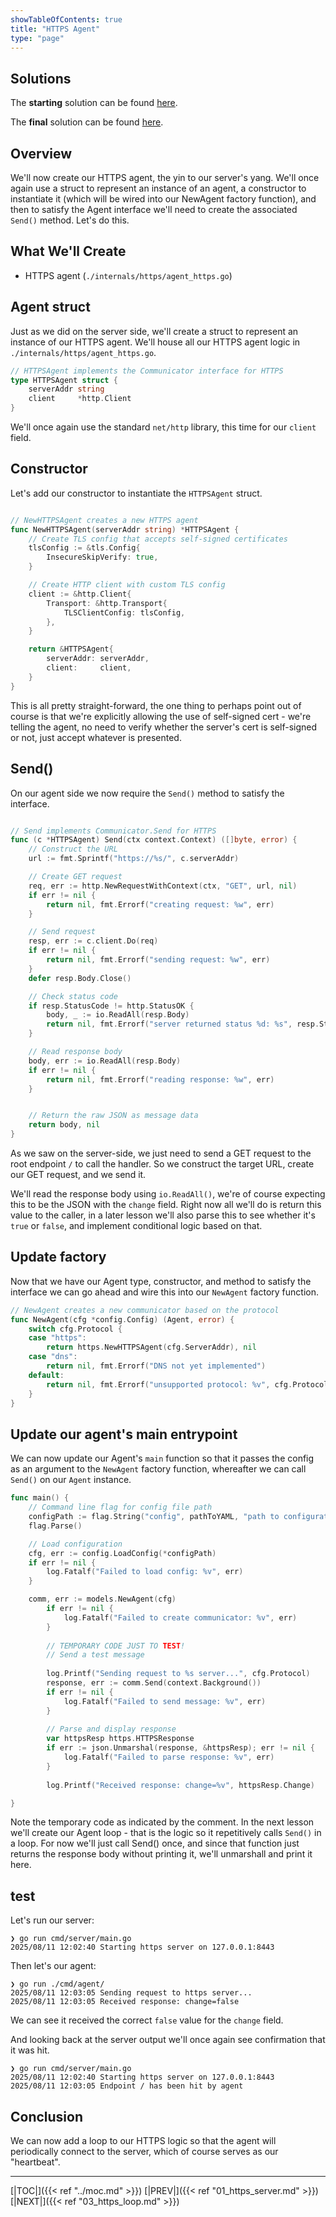 ```yaml
---
showTableOfContents: true
title: "HTTPS Agent"
type: "page"
---
```

## Solutions
The **starting** solution can be found [here](https://github.com/faanross/workshop_antisyphon_18092025/tree/main/Lesson04_Begin).

The **final** solution can be found [here](https://github.com/faanross/workshop_antisyphon_18092025/tree/main/Lesson04_Done).

## Overview
We'll now create our HTTPS agent, the yin to our server's yang. We'll once again use a struct to represent an instance of
an agent, a constructor to instantiate it (which will be wired into our NewAgent factory function), and then to satisfy
the Agent interface we'll need to create the associated `Send()` method. Let's do this.


## What We'll Create
- HTTPS agent (`./internals/https/agent_https.go`)





## Agent struct

Just as we did on the server side, we'll create a struct to represent an instance of our HTTPS agent. We'll house all our HTTPS agent logic in `./internals/https/agent_https.go`.

```go
// HTTPSAgent implements the Communicator interface for HTTPS
type HTTPSAgent struct {
	serverAddr string
	client     *http.Client
}
```


We'll once again use the standard `net/http` library, this time for our `client` field.


## Constructor

Let's add our constructor to instantiate the `HTTPSAgent` struct.


```go

// NewHTTPSAgent creates a new HTTPS agent
func NewHTTPSAgent(serverAddr string) *HTTPSAgent {
	// Create TLS config that accepts self-signed certificates
	tlsConfig := &tls.Config{
		InsecureSkipVerify: true,
	}

	// Create HTTP client with custom TLS config
	client := &http.Client{
		Transport: &http.Transport{
			TLSClientConfig: tlsConfig,
		},
	}

	return &HTTPSAgent{
		serverAddr: serverAddr,
		client:     client,
	}
}
```

This is all pretty straight-forward, the one thing to perhaps point out of course is that we're explicitly allowing the use of self-signed cert - we're telling the agent,  no need to verify whether the server's cert is self-signed or not, just accept whatever is presented.


## Send()

On our agent side we now require the `Send()` method to satisfy the interface.

```go

// Send implements Communicator.Send for HTTPS
func (c *HTTPSAgent) Send(ctx context.Context) ([]byte, error) {
	// Construct the URL
	url := fmt.Sprintf("https://%s/", c.serverAddr)

	// Create GET request
	req, err := http.NewRequestWithContext(ctx, "GET", url, nil)
	if err != nil {
		return nil, fmt.Errorf("creating request: %w", err)
	}

	// Send request
	resp, err := c.client.Do(req)
	if err != nil {
		return nil, fmt.Errorf("sending request: %w", err)
	}
	defer resp.Body.Close()

	// Check status code
	if resp.StatusCode != http.StatusOK {
		body, _ := io.ReadAll(resp.Body)
		return nil, fmt.Errorf("server returned status %d: %s", resp.StatusCode, body)
	}

	// Read response body
	body, err := io.ReadAll(resp.Body)
	if err != nil {
		return nil, fmt.Errorf("reading response: %w", err)
	}


	// Return the raw JSON as message data
	return body, nil
}

```

As we saw on the server-side, we just need to send a GET request to the root endpoint `/` to call the handler. So we construct the target URL, create our GET request, and we send it.

We'll read the response body using `io.ReadAll()`, we're of course expecting this to be the JSON with the `change` field. Right now all we'll do is return this value to the caller, in a later lesson we'll also parse this to see whether it's `true` or `false`, and implement conditional logic based on that.


## Update factory

Now that we have our Agent type, constructor, and method to satisfy the interface we can go ahead and wire this into our `NewAgent` factory function.


```go
// NewAgent creates a new communicator based on the protocol
func NewAgent(cfg *config.Config) (Agent, error) {
	switch cfg.Protocol {
	case "https":
		return https.NewHTTPSAgent(cfg.ServerAddr), nil
	case "dns":
		return nil, fmt.Errorf("DNS not yet implemented")
	default:
		return nil, fmt.Errorf("unsupported protocol: %v", cfg.Protocol)
	}
}
```




## Update our agent's main entrypoint

We can now update our Agent's `main` function so that it passes the config as an argument to the `NewAgent` factory function, whereafter we can call `Send()` on our `Agent` instance.


```go
func main() {
	// Command line flag for config file path
	configPath := flag.String("config", pathToYAML, "path to configuration file")
	flag.Parse()

	// Load configuration
	cfg, err := config.LoadConfig(*configPath)
	if err != nil {
		log.Fatalf("Failed to load config: %v", err)
	}

	comm, err := models.NewAgent(cfg)
		if err != nil {
			log.Fatalf("Failed to create communicator: %v", err)
		}
	
		// TEMPORARY CODE JUST TO TEST!
		// Send a test message
	
		log.Printf("Sending request to %s server...", cfg.Protocol)
		response, err := comm.Send(context.Background())
		if err != nil {
			log.Fatalf("Failed to send message: %v", err)
		}
	
		// Parse and display response
		var httpsResp https.HTTPSResponse
		if err := json.Unmarshal(response, &httpsResp); err != nil {
			log.Fatalf("Failed to parse response: %v", err)
		}
	
		log.Printf("Received response: change=%v", httpsResp.Change)

}

```

Note the temporary code as indicated by the comment. In the next lesson we'll create our Agent loop - that is the logic so it repetitively calls `Send()` in a loop. For now we'll just call Send() once, and since that function just returns the response body without printing it, we'll unmarshall and print it here.


## test

Let's run our server:
```shell
❯ go run cmd/server/main.go
2025/08/11 12:02:40 Starting https server on 127.0.0.1:8443
```



Then let's our agent:
```shell
❯ go run ./cmd/agent/
2025/08/11 12:03:05 Sending request to https server...
2025/08/11 12:03:05 Received response: change=false
```

We can see it received the correct `false` value for the `change` field.

And looking back at the server output we'll once again see confirmation that it was hit.

```shell
❯ go run cmd/server/main.go
2025/08/11 12:02:40 Starting https server on 127.0.0.1:8443
2025/08/11 12:03:05 Endpoint / has been hit by agent
```




## Conclusion

We can now add a loop to our HTTPS logic so that the agent will periodically connect to the server, which of course serves as our "heartbeat".





___
[|TOC|]({{< ref "../moc.md" >}})
[|PREV|]({{< ref "01_https_server.md" >}})
[|NEXT|]({{< ref "03_https_loop.md" >}})